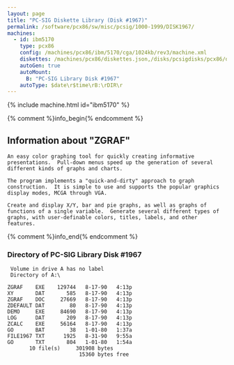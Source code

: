 ```yaml
---
layout: page
title: "PC-SIG Diskette Library (Disk #1967)"
permalink: /software/pcx86/sw/misc/pcsig/1000-1999/DISK1967/
machines:
  - id: ibm5170
    type: pcx86
    config: /machines/pcx86/ibm/5170/cga/1024kb/rev3/machine.xml
    diskettes: /machines/pcx86/diskettes.json,/disks/pcsigdisks/pcx86/diskettes.json
    autoGen: true
    autoMount:
      B: "PC-SIG Library Disk #1967"
    autoType: $date\r$time\rB:\rDIR\r
---
```


{% include machine.html id="ibm5170" %}

{% comment %}info_begin{% endcomment %}

## Information about "ZGRAF"

    An easy color graphing tool for quickly creating informative
    presentations.  Pull-down menus speed up the generation of several
    different kinds of graphs and charts.
    
    The program implements a "quick-and-dirty" approach to graph
    construction.  It is simple to use and supports the popular graphics
    display modes, MCGA through VGA.
    
    Create and display X/Y, bar and pie graphs, as well as graphs of
    functions of a single variable.  Generate several different types of
    graphs, with user-definable colors, titles, labels, and other features.
{% comment %}info_end{% endcomment %}


### Directory of PC-SIG Library Disk #1967

     Volume in drive A has no label
     Directory of A:\

    ZGRAF    EXE    129744   8-17-90   4:13p
    XY       DAT       585   8-17-90   4:13p
    ZGRAF    DOC     27669   8-17-90   4:13p
    ZDEFAULT DAT        80   8-17-90   4:13p
    DEMO     EXE     84690   8-17-90   4:13p
    LOG      DAT       209   8-17-90   4:13p
    ZCALC    EXE     56164   8-17-90   4:13p
    GO       BAT        38   1-01-80   1:37a
    FILE1967 TXT      1925   8-31-90   9:55a
    GO       TXT       804   1-01-80   1:54a
           10 file(s)     301908 bytes
                           15360 bytes free
